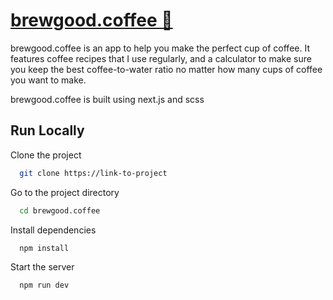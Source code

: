 
# [brewgood.coffee 🔗](https://brewgood.coffee/)

brewgood.coffee is an app to help you make the perfect cup of coffee. 
It features coffee recipes that I use regularly, and a calculator to make sure you keep the best coffee-to-water ratio no matter how many cups of coffee you want to make. 

brewgood.coffee is built using next.js and scss
## Run Locally

Clone the project

```bash
  git clone https://link-to-project
```

Go to the project directory

```bash
  cd brewgood.coffee
```

Install dependencies

```bash
  npm install
```

Start the server

```bash
  npm run dev
```

  
